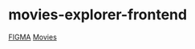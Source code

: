 # movies-explorer-frontend

[FIGMA](https://www.figma.com/file/L9vsYXwTIztgTyksHXBgIH/Diploma-(Copy)?node-id=13861%3A1997/ "Figma")
[Movies](https://mr-movies.nomoredomai.nomoreparties.sbs/ "Movies")
